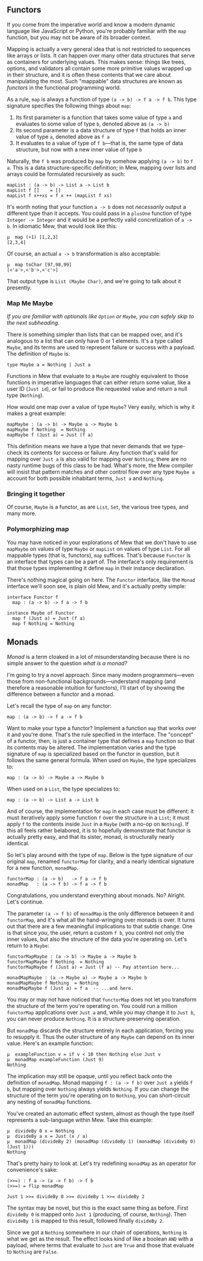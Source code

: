 ## Functors

If you come from the imperative world and know a modern dynamic language like JavaScript or Python, you're probably familiar with the `map` function, but you may not be aware of its broader context.

Mapping is actually a very general idea that is not restricted to sequences like arrays or lists. It can happen over many other data structures that serve as containers for underlying values. This makes sense: things like trees, options, and validators all contain some more primitive values wrapped up in their structure, and it is often these contents that we care about manipulating the most. Such "mappable" data structures are known as *functors* in the functional programming world.

As a rule, `map` is always a function of type `(a -> b) -> f a -> f b`. This type signature specifies the following things about `map`:

1. Its first parameter is a function that takes some value of type `a` and evaluates to some value of type `b`, denoted above as `(a -> b)`
2. Its second parameter is a data structure of type `f` that holds an inner value of type `a`, denoted above as `f a`
3. It evaluates to a value of type of `f b`—that is, the same type of data structure, but now with a new inner value of type `b`

Naturally, the `f b` was produced by `map` by somehow applying `(a -> b)` to `f a`. This is a data structure-specific definition; in Mew, mapping over lists and arrays could be formulated recursively as such:

```
mapList : (a -> b) -> List a -> List b
mapList f []    = []
mapList f x++xs = f x ++ (mapList f xs)
```

It's worth noting that your function `a -> b` does not *necessarily* output a different type than it accepts. You could pass in a `plusOne` function of type `Integer -> Integer` and it would be a perfectly valid concretization of `a -> b`. In idiomatic Mew, that would look like this:

```
μ  map (+1) [1,2,3]
[2,3,4] 
```
Of course, an actual `a -> b` transformation is also acceptable:

```
μ  map toChar [97,98,99]
[<'a'>,<'b'>,<'c'>]
```
That output type is `List (Maybe Char)`, and we're going to talk about it presently.

### Map Me Maybe

*If you are familiar with optionals like `Option` or `Maybe`, you can safely skip to the next subheading.*

There is something simpler than lists that can be mapped over, and it's analogous to a list that can only have 0 or 1 elements. It's a type called `Maybe`, and its terms are used to represent failure or success with a payload. The definition of `Maybe` is:

```
type Maybe a = Nothing | Just a
```
Functions in Mew that evaluate to a `Maybe` are roughly equivalent to those functions in imperative languages that can either return some value, like a user ID (`Just id`), or fail to produce the requested value and return a null type (`Nothing`).

How would one map over a value of type `Maybe`? Very easily, which is why it makes a great example:

```
mapMaybe : (a -> b) -> Maybe a -> Maybe b
mapMaybe f Nothing  = Nothing
mapMaybe f (Just a) = Just (f a)
```

This definition means we have a type that never demands that we type-check its contents for success or failure. Any function that's valid for mapping over `Just a` is also valid for mapping over `Nothing`; there are no nasty runtime bugs of this class to be had. What's more, the Mew compiler will insist that pattern matches and other control flow over any type `Maybe a` account for both possible inhabitant terms, `Just a` and `Nothing`.

### Bringing it together

Of course, `Maybe` is a functor, as are `List`, `Set`, the various tree types, and many more.

### Polymorphizing map

You may have noticed in your explorations of Mew that we don't have to use `mapMaybe` on values of type `Maybe` or `mapList` on values of type `List`. For all mappable types (that is, functors), `map` suffices. That's because `Functor` is an interface that types can be a part of. The interface's only requirement is that those types implementing it define `map` in their instance declaration.

There's nothing magical going on here. The `Functor` interface, like the `Monad` interface we'll soon see, is plain old Mew, and it's actually pretty simple:

```
interface Functor f
  map : (a -> b) -> f a -> f b

instance Maybe of Functor
  map f (Just a) = Just (f a)
  map f Nothing = Nothing
```

## Monads

*Monad* is a term cloaked in a lot of misunderstanding because there is no simple answer to the question *what is a monad?*

I'm going to try a novel approach. Since many modern programmers—even those from non-functional backgrounds—understand mapping (and therefore a reasonable intuition for functors), I'll start of by showing the difference between a functor and a monad.

Let's recall the type of `map` on any functor:
```
map : (a -> b) -> f a -> f b
```

Want to make your type a functor? Implement a function `map` that works over it and you're done. That's the rule specified in the interface. The "concept" of a functor, then, is just a container type that defines a `map` function so that its contents may be altered. The implementation varies and the type signature of `map` is specialized based on the functor in question, but it follows the same general formula. When used on `Maybe`, the type specializes to:

```
map : (a -> b) -> Maybe a -> Maybe b
```

When used on a `List`, the type specializes to:

```
map : (a -> b) -> List a -> List b
```

And of course, the implementation for `map` in each case must be different: it must iteratively apply some function `f` over the structure in a `List`; it must apply `f` to the contents inside `Just` in a `Maybe` (with a no-op on `Nothing`). If this all feels rather belabored, it is to hopefully demonstrate that functor is actually pretty easy, and that its sister, monad, is structurally nearly identical.

So let's play around with the type of `map`. Below is the type signature of our original `map`, renamed `functorMap` for clarity, and a nearly identical signature for a new function, `monadMap`.

```
functorMap : (a -> b)   -> f a -> f b
monadMap   : (a -> f b) -> f a -> f b
```

Congratulations, you understand everything about monads. No? Alright. Let's continue.

The parameter `(a -> f b)` of `monadMap` is the only difference between it and `functorMap`, and it's what all the hand-wringing over monads is over. It turns out that there are a few meaningful implications to that subtle change. One is that since *you*, the user, return a custom `f b`, you control not only the inner values, but also the structure of the data you're operating on. Let's return to a `Maybe`:

```
functorMapMaybe : (a -> b) -> Maybe a -> Maybe b
functorMapMaybe f Nothing  = Nothing
functorMapMaybe f (Just a) = Just (f a) -- Pay attention here...

monadMapMaybe : (a -> Maybe a) -> Maybe a -> Maybe b
monadMapMaybe f Nothing  = Nothing
monadMapMaybe f (Just a) = f a  -- ...and here.
```

You may or may not have noticed that `functorMap` does not let you transform the structure of the term you're operating on. You could run a million `functorMap` applications over `Just a` and, while you may change it to `Just b`, you can never produce `Nothing`. It is a structure-preserving operation.

But `monadMap` discards the structure entirely in each application, forcing you to resupply it. Thus the outer structure of any `Maybe` can depend on its inner value. Here's an example function:

```
μ  exampleFunction v = if v < 10 then Nothing else Just v
μ  monadMap exampleFunction (Just 9)
Nothing
```

The implication may still be opaque, until you reflect back onto the definition of `monadMap`. Monad mapping `f : (a -> f b)` over `Just a` yields `f b`, but mapping over `Nothing` always yields `Nothing`. If you can change the structure of the term you're operating on to `Nothing`, you can short-circuit any nesting of `monadMap` functions.

You've created an automatic effect system, almost as though the type itself represents a sub-language within Mew. Take this example:
```
μ  divideBy 0 x = Nothing
μ  divideBy a x = Just (x / a)
μ  monadMap (divideBy 2) (monadMap (divideBy 1) (monadMap (divideBy 0) (Just 1)))
Nothing
```
That's pretty hairy to look at. Let's try redefining `monadMap` as an operator for convenience's sake:

```
(>>=) : f a -> (a -> f b) -> f b
(>>=) = flip monadMap

Just 1 >>= divideBy 0 >>= divideBy 1 >>= divideBy 2
```
The syntax may be novel, but this is the exact same thing as before. First `divideBy 0` is mapped onto `Just 1` (producing, of course, `Nothing`). Then `divideBy 1` is mapped to this result, followed finally `divideBy 2`.

Since we got a `Nothing` somewhere in our chain of operations, `Nothing` is what we get as the result. The effect looks kind of like a boolean `AND` with a payload, where terms that evaluate to `Just` are `True` and those that evaluate to `Nothing` are `False`.
